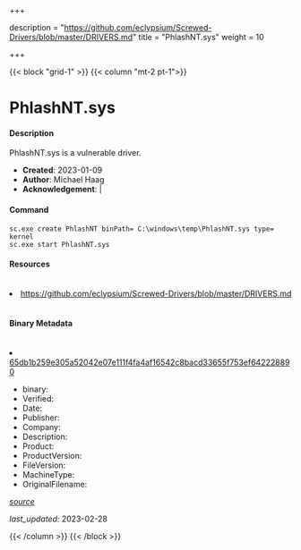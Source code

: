+++

description = "https://github.com/eclypsium/Screwed-Drivers/blob/master/DRIVERS.md"
title = "PhlashNT.sys"
weight = 10

+++


{{< block "grid-1" >}}
{{< column "mt-2 pt-1">}}


# PhlashNT.sys

#### Description

PhlashNT.sys is a vulnerable driver.

- **Created**: 2023-01-09
- **Author**: Michael Haag
- **Acknowledgement**:  | [](https://twitter.com/)

#### Command

```
sc.exe create PhlashNT binPath= C:\windows\temp\PhlashNT.sys type= kernel
sc.exe start PhlashNT.sys
```

#### Resources
<br>


<li><a href=" https://github.com/eclypsium/Screwed-Drivers/blob/master/DRIVERS.md"> https://github.com/eclypsium/Screwed-Drivers/blob/master/DRIVERS.md</a></li>


<br>


#### Binary Metadata
<br>



<li><a href="https://www.virustotal.com/gui/file/65db1b259e305a52042e07e111f4fa4af16542c8bacd33655f753ef642228890">65db1b259e305a52042e07e111f4fa4af16542c8bacd33655f753ef642228890</a></li>



- binary: 
- Verified: 
- Date: 
- Publisher: 
- Company: 
- Description: 
- Product: 
- ProductVersion: 
- FileVersion: 
- MachineType: 
- OriginalFilename: 

[*source*](https://github.com/magicsword-io/LOLDrivers/tree/main/yaml/phlashnt.sys.yml)

*last_updated:* 2023-02-28


{{< /column >}}
{{< /block >}}
